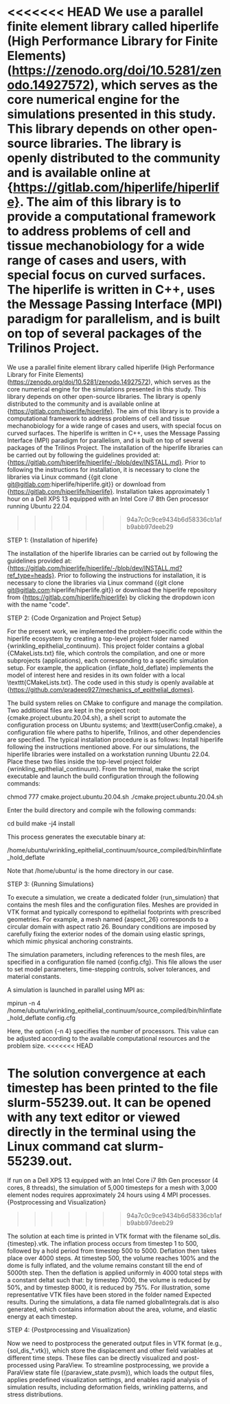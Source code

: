 
<<<<<<< HEAD
We use a parallel finite element library called hiperlife (High Performance Library for Finite Elements) (https://zenodo.org/doi/10.5281/zenodo.14927572), which serves as the core numerical engine for the simulations presented in this study. This library depends on other open-source libraries. The library is openly distributed to the community and is available online at {https://gitlab.com/hiperlife/hiperlife}. The aim of this library is to provide a computational framework to address problems of cell and tissue mechanobiology for a wide range of cases and users, with special focus on curved surfaces. The hiperlife is written in C++, uses the Message Passing Interface (MPI) paradigm for parallelism, and is built on top of several packages of the Trilinos Project. 
=======
We use a parallel finite element library called hiperlife (High Performance Library for Finite Elements) (https://zenodo.org/doi/10.5281/zenodo.14927572), which serves as the core numerical engine for the simulations presented in this study. This library depends on other open-source libraries. The library is openly distributed to the community and is available online at {https://gitlab.com/hiperlife/hiperlife}. The aim of this library is to provide a computational framework to address problems of cell and tissue mechanobiology for a wide range of cases and users, with special focus on curved surfaces. The hiperlife is written in C++, uses the Message Passing Interface (MPI) paradigm for parallelism, and is built on top of several packages of the Trilinos Project. The installation of the hiperlife libraries can be carried out by following the guidelines provided at: {https://gitlab.com/hiperlife/hiperlife/-/blob/dev/INSTALL.md}. Prior to following the instructions for installation, it is necessary to clone the libraries via  Linux command {{git clone git@gitlab.com:hiperlife/hiperlife.git}} or download from {https://gitlab.com/hiperlife/hiperlife}.
Installation takes approximately 1 hour on a Dell XPS 13 equipped with an Intel Core i7 8th Gen processor running Ubuntu 22.04.
>>>>>>> 94a7c0c9ce9434b6d58336cb1afb9abb97deeb29

STEP 1: {Installation of hiperlife}

The installation of the hiperlife libraries can be carried out by following the guidelines provided at: {https://gitlab.com/hiperlife/hiperlife/-/blob/dev/INSTALL.md?ref_type=heads}. Prior to following the instructions for installation, it is necessary to clone the libraries via  Linux command {{git clone git@gitlab.com:hiperlife/hiperlife.git}} or download the hiperlife repository from {https://gitlab.com/hiperlife/hiperlife} by clicking the dropdown icon with the name "code".

STEP 2: {Code Organization and Project Setup}

For the present work, we implemented the problem-specific code within the hiperlife ecosystem by creating a top-level project folder named {wrinkling_epithelial_continuum}. This project folder contains a global {CMakeLists.txt} file, which controls the compilation, and one or more subprojects (applications), each corresponding to a specific simulation setup. For example, the application {inflate_hold_deflate} implements the model of interest here and resides in its own folder with a local \texttt{CMakeLists.txt}.
 The code used in this study is openly available at {https://github.com/pradeep927/mechanics_of_epithelial_domes}.

The build system relies on CMake to configure and manage the compilation. Two additional files are kept in the project root: {cmake.project.ubuntu.20.04.sh}, a shell script to automate the configuration process on Ubuntu systems; and \texttt{userConfig.cmake}, a configuration file where paths to hiperlife, Trilinos, and other dependencies are specified. The typical installation procedure is as follows: Install hiperlife following the instructions mentioned above. For our simulations, the hiperlife libraries were installed on a workstation running Ubuntu 22.04. Place these two files inside the top-level project folder {wrinkling_epithelial_continuum}. From the terminal, make the script executable and launch the build configuration through the following commands:

chmod 777 cmake.project.ubuntu.20.04.sh
./cmake.project.ubuntu.20.04.sh


Enter the build directory and compile wih the following commands:

cd build
make -j4 install


This process generates the executable binary at:

/home/ubuntu/wrinkling_epithelial_continuum/source_compiled/bin/hlinflate_hold_deflate

Note that /home/ubuntu/ is the home directory in our case. 

STEP 3: {Running Simulations}

To execute a simulation, we create a dedicated folder {run_simulation} that contains the mesh files and the configuration files. Meshes are provided in VTK format and typically correspond to epithelial footprints with prescribed geometries. For example, a mesh named {aspect_26} corresponds to a circular domain with aspect ratio 26. Boundary conditions are imposed by carefully fixing the exterior nodes of the domain using elastic springs, which mimic physical anchoring constraints.

The simulation parameters, including references to the mesh files, are specified in a configuration file named {config.cfg}. This file allows the user to set model parameters, time-stepping controls, solver tolerances, and material constants.

A simulation is launched in parallel using MPI as:

mpirun -n 4 /home/ubuntu/wrinkling_epithelial_continuum/source_compiled/bin/hlinflate_hold_deflate config.cfg



Here, the option {-n 4} specifies the number of processors. This value can be adjusted according to the available computational resources and the problem size.
<<<<<<< HEAD

The solution convergence at each timestep has been printed to the file slurm-55239.out. It can be opened with any text editor or viewed directly in the terminal using the Linux command cat slurm-55239.out.
=======
If run on a Dell XPS 13 equipped with an Intel Core i7 8th Gen processor (4 cores, 8 threads), the simulation of 5,000 timesteps for a mesh with 3,000 element nodes requires approximately 24 hours using 4 MPI processes.
{Postprocessing and Visualization}
>>>>>>> 94a7c0c9ce9434b6d58336cb1afb9abb97deeb29

The solution at each time is printed in VTK format with the filename sol_dis.{timestep}.vtk. The inflation process occurs from timestep 1 to 500, followed by a hold period from timestep 500 to 5000. Deflation then takes place over 4000 steps. At timestep 500, the volume reaches 100% and the dome is fully inflated, and the volume remains constant till the end of 5000th step. Then the deflation is applied uniformly in 4000 total steps with a constant deltat such that: by timestep 7000, the volume is reduced by 50%, and by timestep 8000, it is reduced by 75%. For illustration, some representative VTK files have been stored in the folder named Expected results. During the simulations, a data file named globalIntegrals.dat is also generated, which contains information about the area, volume, and elastic energy at each timestep.  

STEP 4: {Postprocessing and Visualization}

Now we need to postprocess the generated output files in VTK format (e.g., {sol_dis_*.vtk}), which store the displacement and other field variables at different time steps. These files can be directly visualized and post-processed using ParaView. To streamline postprocessing, we provide a ParaView state file ({paraview_state.pvsm}), which loads the output files, applies predefined visualization settings, and enables rapid analysis of simulation results, including deformation fields, wrinkling patterns, and stress distributions.
